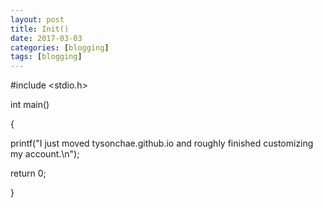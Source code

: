 ```yaml
---
layout: post
title: Init()
date: 2017-03-03
categories: [blogging]
tags: [blogging]
---
```


#include <stdio.h>

int main()

{

printf("I just moved tysonchae.github.io and roughly finished customizing my account.\n");

return 0;

}
